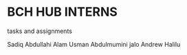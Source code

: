 # BCH HUB INTERNS
 tasks and assignments 


Sadiq
Abdullahi Alam
Usman Abdulmumini 
jalo
Andrew Halilu